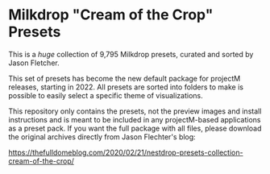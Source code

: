 Milkdrop "Cream of the Crop" Presets
====================================

This is a _huge_ collection of 9,795 Milkdrop presets, curated and sorted by Jason Fletcher.

This set of presets has become the new default package for projectM releases, starting in 2022. All presets are sorted
into folders to make is possible to easily select a specific theme of visualizations.

This repository only contains the presets, not the preview images and install instructions and is meant to be included
in any projectM-based applications as a preset pack. If you want the full package with all files, please download the
original archives directly from Jason Flechter's blog:

https://thefulldomeblog.com/2020/02/21/nestdrop-presets-collection-cream-of-the-crop/